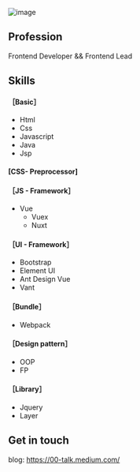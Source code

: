 ![image](https://github.com/W-Lynn/W-Lynn/blob/main/arnold-francisca-f77Bh3inUpE-unsplash.jpg)

## Profession
Frontend Developer && Frontend Lead

## Skills
#### ［Basic］
* Html
* Css
* Javascript
* Java
* Jsp
####  [CSS- Preprocessor]
#### ［JS - Framework］
* Vue
  * Vuex
  * Nuxt
#### ［UI - Framework］
* Bootstrap
* Element UI
* Ant Design Vue
* Vant
#### ［Bundle］
* Webpack
#### ［Design pattern］
* OOP
* FP
#### ［Library］
* Jquery
* Layer

## Get in touch
blog: https://00-talk.medium.com/

